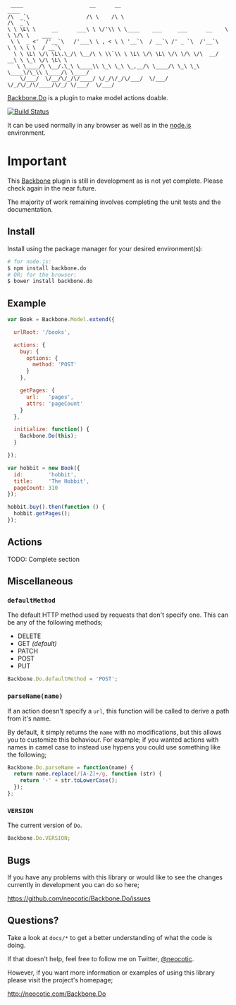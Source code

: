      ____                     __      __                                  ____
    /\  _`\                  /\ \    /\ \                                /\  _`\
    \ \ \L\ \     __      ___\ \ \/'\\ \ \____    ___     ___      __    \ \ \/\ \    ___
     \ \  _ <'  /'__`\   /'___\ \ , < \ \ '__`\  / __`\ /' _ `\  /'__`\   \ \ \ \ \  / __`\
      \ \ \L\ \/\ \L\.\_/\ \__/\ \ \\`\\ \ \L\ \/\ \L\ \/\ \/\ \/\  __/  __\ \ \_\ \/\ \L\ \
       \ \____/\ \__/.\_\ \____\\ \_\ \_\ \_,__/\ \____/\ \_\ \_\ \____\/\_\\ \____/\ \____/
        \/___/  \/__/\/_/\/____/ \/_/\/_/\/___/  \/___/  \/_/\/_/\/____/\/_/ \/___/  \/___/

[Backbone.Do][] is a plugin to make model actions doable.

[![Build Status](https://secure.travis-ci.org/neocotic/Backbone.Do.png)](http://travis-ci.org/neocotic/Backbone.Do)

It can be used normally in any browser as well as in the [node.js][] environment.

# Important

This [Backbone][] plugin is still in development as is not yet complete. Please check again in the
near future.

The majority of work remaining involves completing the unit tests and the documentation.

## Install

Install using the package manager for your desired environment(s):

``` bash
# for node.js:
$ npm install backbone.do
# OR; for the browser:
$ bower install backbone.do
```

## Example

``` javascript
var Book = Backbone.Model.extend({

  urlRoot: '/books',

  actions: {
    buy: {
      options: {
        method: 'POST'
      }
    },

    getPages: {
      url:   'pages',
      attrs: 'pageCount'
    }
  },

  initialize: function() {
    Backbone.Do(this);
  }

});

var hobbit = new Book({
  id:        'hobbit',
  title:     'The Hobbit',
  pageCount: 310
});

hobbit.buy().then(function () {
  hobbit.getPages();
});
```

## Actions

TODO: Complete section

## Miscellaneous

### `defaultMethod`

The default HTTP method used by requests that don't specify one. This can be any of the following
methods;

- DELETE
- GET *(default)*
- PATCH
- POST
- PUT

``` javascript
Backbone.Do.defaultMethod = 'POST';
```

### `parseName(name)`

If an action doesn't specify a `url`, this function will be called to derive a path from it's name.

By default, it simply returns the `name` with no modifications, but this allows you to customize
this behaviour. For example; if you wanted actions with names in camel case to instead use hypens
you could use something like the following;

``` javascript
Backbone.Do.parseName = function(name) {
  return name.replace(/[A-Z]+/g, function (str) {
    return '-' + str.toLowerCase();
  });
};
```

### `VERSION`

The current version of `Do`.

``` javascript
Backbone.Do.VERSION;
```

## Bugs

If you have any problems with this library or would like to see the changes currently in
development you can do so here;

https://github.com/neocotic/Backbone.Do/issues

## Questions?

Take a look at `docs/*` to get a better understanding of what the code is doing.

If that doesn't help, feel free to follow me on Twitter, [@neocotic][].

However, if you want more information or examples of using this library please visit the project's
homepage;

http://neocotic.com/Backbone.Do

[@neocotic]: https://twitter.com/neocotic
[backbone]: http://backbonejs.org
[backbone.do]: http://neocotic.com/Backbone.Do
[node.js]: http://nodejs.org
